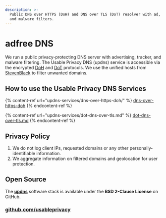```yaml
---
description: >-
  Public DNS over HTTPS (DoH) and DNS over TLS (DoT) resolver with ad, tracker,
  and malware filters.
---
```


# adfree DNS

We run a public privacy-protecting DNS server with advertising, tracker, and malware filtering. The Usable Privacy DNS (updns) service is accessible via the encrypted [DoH](https://en.wikipedia.org/wiki/DNS\_over\_HTTPS) and [DoT](https://en.wikipedia.org/wiki/DNS\_over\_TLS) protocols. We use the unified hosts from [StevenBlack](https://github.com/StevenBlack) to filter unwanted domains.

## How to use the Usable Privacy DNS Services

{% content-ref url="updns-services/dns-over-https-doh/" %}
[dns-over-https-doh](updns-services/dns-over-https-doh/)
{% endcontent-ref %}

{% content-ref url="updns-services/dot-dns-over-tls.md" %}
[dot-dns-over-tls.md](updns-services/dot-dns-over-tls.md)
{% endcontent-ref %}

## Privacy Policy

1. We do not log client IPs, requested domains or any other personally-identifiable information.
2. We aggregate information on filtered domains and geolocation for user protection.

## Open Source

The [**updns**](https://github.com/usableprivacy/updns) software stack is available under the **BSD 2-Clause License** on GitHub.

### [github.com/usableprivacy](https://github.com/usableprivacy/updns)

